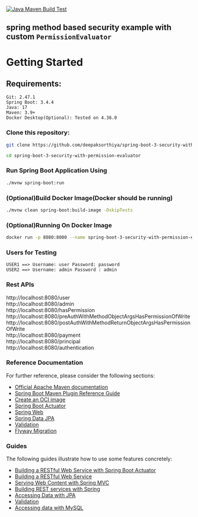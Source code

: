 [![Java Maven Build Test](https://github.com/deepaksorthiya/spring-boot-3-security-with-permission-evaluator/actions/workflows/maven-build.yml/badge.svg)](https://github.com/deepaksorthiya/spring-boot-3-security-with-permission-evaluator/actions/workflows/maven-build.yml)

## spring method based security example with custom ```PermissionEvaluator```

# Getting Started

## Requirements:

```
Git: 2.47.1
Spring Boot: 3.4.4
Java: 17
Maven: 3.9+
Docker Desktop(Optional): Tested on 4.36.0
```

### Clone this repository:

```bash
git clone https://github.com/deepaksorthiya/spring-boot-3-security-with-permission-evaluator.git
```

```bash
cd spring-boot-3-security-with-permission-evaluator
```

### Run Spring Boot Application Using

```bash
./mvnw spring-boot:run
```  

### (Optional)Build Docker Image(Docker should be running)

```bash
./mvnw clean spring-boot:build-image -DskipTests
```

### (Optional)Running On Docker Image

```bash
docker run -p 8080:8080 --name spring-boot-3-security-with-permission-evaluator deepaksorthiya/spring-boot-3-security-with-permission-evaluator:0.0.1-SNAPSHOT
```

### Users for Testing

```
USER1 ==> Username: user Password: password
USER2 ==> Username: admin Password : admin
```

### Rest APIs

http://localhost:8080/user <br>
http://localhost:8080/admin <br>
http://localhost:8080/hasPermission <br>
http://localhost:8080/preAuthWithMethodObjectArgsHasPermissionOfWrite <br>
http://localhost:8080/postAuthWithMethodReturnObjectArgsHasPermissionOfWrite <br>
http://localhost:8080/payment <br>
http://localhost:8080/principal <br>
http://localhost:8080/authentication

### Reference Documentation

For further reference, please consider the following sections:

* [Official Apache Maven documentation](https://maven.apache.org/guides/index.html)
* [Spring Boot Maven Plugin Reference Guide](https://docs.spring.io/spring-boot/maven-plugin)
* [Create an OCI image](https://docs.spring.io/spring-boot/maven-plugin/build-image.html)
* [Spring Boot Actuator](https://docs.spring.io/spring-boot/reference/actuator/index.html)
* [Spring Web](https://docs.spring.io/spring-boot/reference/web/servlet.html)
* [Spring Data JPA](https://docs.spring.io/spring-boot/reference/data/sql.html#data.sql.jpa-and-spring-data)
* [Validation](https://docs.spring.io/spring-boot//io/validation.html)
* [Flyway Migration](https://docs.spring.io/spring-boot/how-to/data-initialization.html#howto.data-initialization.migration-tool.flyway)

### Guides

The following guides illustrate how to use some features concretely:

* [Building a RESTful Web Service with Spring Boot Actuator](https://spring.io/guides/gs/actuator-service/)
* [Building a RESTful Web Service](https://spring.io/guides/gs/rest-service/)
* [Serving Web Content with Spring MVC](https://spring.io/guides/gs/serving-web-content/)
* [Building REST services with Spring](https://spring.io/guides/tutorials/rest/)
* [Accessing Data with JPA](https://spring.io/guides/gs/accessing-data-jpa/)
* [Validation](https://spring.io/guides/gs/validating-form-input/)
* [Accessing data with MySQL](https://spring.io/guides/gs/accessing-data-mysql/)
